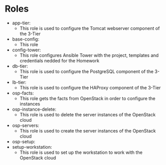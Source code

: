 Roles
=====

 * app-tier: 
    * This role is used to configure the Tomcat webserver component of the 3-Tier
 * base-config: 
    * This role 
 * config-tower: 
    * This role configures Ansible Tower with the project, templates and credentials nedded for the Homework
 * db-tier: 
    * This role is used to configure the PostgreSQL component of the 3-Tier
 * lb-tier: 
    * This role is used to configure the HAProxy component of the 3-Tier
 * osp-facts:
    * This role gets the facts from OpenStack in order to configure the instances
 * osp-instance-delete: 
    * This role is used to delete the server instances of the OpenStack cloud
 * osp-servers:
    * This role is used to create the server instances of the OpenStack cloud
 * osp-setup:
 * setup-workstation: 
    * This role is used to set up the workstation to work with the OpenStack cloud

